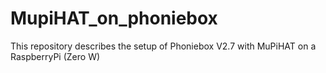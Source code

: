 # MupiHAT_on_phoniebox
This repository describes the setup of Phoniebox V2.7 with MuPiHAT on a RaspberryPi (Zero W) 
